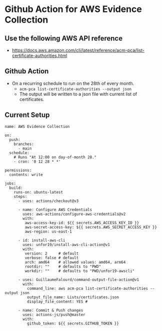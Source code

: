 # Github Action for AWS Evidence Collection


## Use the following  AWS API reference
- https://docs.aws.amazon.com/cli/latest/reference/acm-pca/list-certificate-authorities.html


## Github Action 
  - On a recurring schedule to run on the 28th of every month.
    - `acm-pca list-certificate-authorities --output json`
    - The output will be written to a json file with current list of certificates.



## Current Setup

```
name: AWS Evidence Collection

on:
  push:
    branches:
      - main
  schedule:
    # Runs "At 12:00 on day-of-month 28."
    - cron: '0 12 28 * *'

permissions:
  contents: write

jobs:
  build:
    runs-on: ubuntu-latest
    steps:
      - uses: actions/checkout@v3

      - name: Configure AWS Credentials
        uses: aws-actions/configure-aws-credentials@v2
        with:
         aws-access-key-id: ${{ secrets.AWS_ACCESS_KEY_ID }}
         aws-secret-access-key: ${{ secrets.AWS_SECRET_ACCESS_KEY }}
         aws-region: us-east-1
         
      - id: install-aws-cli
        uses: unfor19/install-aws-cli-action@v1
        with:
         version: 2     # default
         verbose: false # default
         arch: amd64    # allowed values: amd64, arm64
         rootdir: ""    # defaults to "PWD"
         workdir: ""    # defaults to "PWD/unfor19-awscli"
          
      - uses: GuillaumeFalourd/command-output-file-action@v1
        with:
          command_line: aws acm-pca list-certificate-authorities --output json
          output_file_name: Lists/certificates.json
          display_file_content: YES #    
      
      - name: Commit & Push changes
        uses: actions-js/push@master
        with:
          github_token: ${{ secrets.GITHUB_TOKEN }}
```

